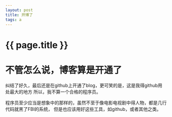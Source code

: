 ```yaml
---
layout: post
title: 开博了 
tags: a
---
```


{{ page.title }}
================
# 不管怎么说，博客算是开通了

  纠结了好久，最后还是在github上开通了blog，更可笑的是，这是我得github用处最大的地方
所以，我不算一个合格的程序员。


  程序员至少应当是想象中的那样的，虽然不至于像电影电视剧中得人物，都是几行代码就黑了FBI的系统，
但是也应该用好这些工具，如github，或者其他之类。

